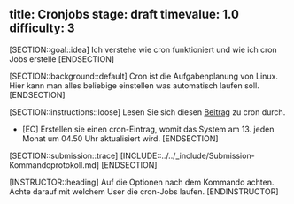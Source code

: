 title: Cronjobs
stage: draft
timevalue: 1.0
difficulty: 3
---

[SECTION::goal::idea]
Ich verstehe wie cron funktioniert und wie ich cron Jobs erstelle
[ENDSECTION]

[SECTION::background::default]
Cron ist die Aufgabenplanung von Linux. Hier kann man alles beliebige einstellen was automatisch 
laufen soll.
[ENDSECTION]

[SECTION::instructions::loose]
Lesen Sie sich diesen [Beitrag](https://wiki.ubuntuusers.de/Cron/) zu cron durch.

- [EC] Erstellen sie einen cron-Eintrag, womit das System am 13. jeden Monat um 04.50 Uhr aktualisiert wird.
[ENDSECTION]

[SECTION::submission::trace]
[INCLUDE::../../_include/Submission-Kommandoprotokoll.md]
[ENDSECTION]

[INSTRUCTOR::heading]
Auf die Optionen nach dem Kommando achten. Achte darauf mit welchem User die cron-Jobs laufen.
[ENDINSTRUCTOR]